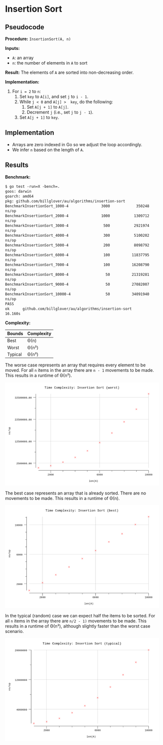 # Insertion Sort

## Pseudocode

**Procedure:** `InsertionSort(A, n)`

**Inputs:**

* `A`: an array
* `n`: the number of elements in `A` to sort

**Result:** The elements of `A` are sorted into non-decreasing order.

**Implementation:**

1. For `i = 2` to `n`:
   1. Set `key` to `A[i]`, and set `j` to `i - 1`.
   2. While `j < 0` and `A[j] >  key`, do the following:
      1. Set `A[j + 1]` to `A[j]`.
      2. Decrement `j` (i.e., set `j` to `j - 1`).
   3. Set `A[j + 1]` to `key`.

## Implementation

* Arrays are zero indexed in Go so we adjust the loop accordingly.
* We infer `n` based on the length of `A`.

## Results

**Benchmark:**

```plain
$ go test -run=X -bench=.
goos: darwin
goarch: amd64
pkg: github.com/billglover/au/algorithms/insertion-sort
BenchmarkInsertionSort_1000-4               3000            350248 ns/op
BenchmarkInsertionSort_2000-4               1000           1309712 ns/op
BenchmarkInsertionSort_3000-4                500           2921974 ns/op
BenchmarkInsertionSort_4000-4                300           5100202 ns/op
BenchmarkInsertionSort_5000-4                200           8098792 ns/op
BenchmarkInsertionSort_6000-4                100          11837795 ns/op
BenchmarkInsertionSort_7000-4                100          16208790 ns/op
BenchmarkInsertionSort_8000-4                 50          21319281 ns/op
BenchmarkInsertionSort_9000-4                 50          27082007 ns/op
BenchmarkInsertionSort_10000-4                50          34091940 ns/op
PASS
ok      github.com/billglover/au/algorithms/insertion-sort      16.160s
```

**Complexity:**

| Bounds  | Complexity |
|---------|------------|
| Best    | Θ(n)      |
| Worst   | Θ(n²)      |
| Typical | Θ(n²)      |

The worse case represents an array that requires every element to be moved. For all `n` items in the array there are `n - 1` movements to be made. This results in a runtime of Θ(n²).

![Time Complexity: Insertion Sort](img/complexity_time_worst.png)

The best case represents an array that is already sorted. There are no movements to be made. This results in a runtime of Θ(n).

![Time Complexity: Insertion Sort](img/complexity_time_best.png)

In the typical (random) case we can expect half the items to be sorted. For all `n` items in the array there are `n/2 - 1)` movements to be made. This results in a runtime of Θ(n²), although slightly faster than the worst case scenario.

![Time Complexity: Insertion Sort](img/complexity_time_typical.png)
